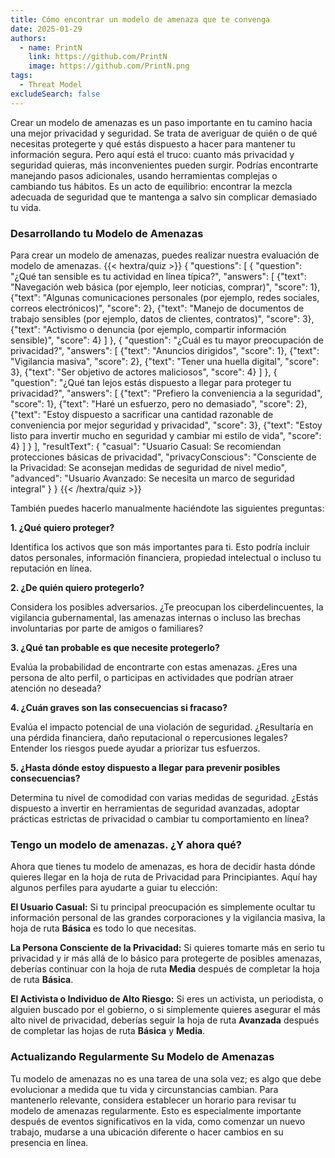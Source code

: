 ```yaml
---
title: Cómo encontrar un modelo de amenaza que te convenga
date: 2025-01-29
authors:
  - name: PrintN
    link: https://github.com/PrintN
    image: https://github.com/PrintN.png
tags:
  - Threat Model
excludeSearch: false
---
```

Crear un modelo de amenazas es un paso importante en tu camino hacia una mejor privacidad y seguridad. Se trata de averiguar de quién o de qué necesitas protegerte y qué estás dispuesto a hacer para mantener tu información segura. Pero aquí está el truco: cuanto más privacidad y seguridad quieras, más inconvenientes pueden surgir. Podrías encontrarte manejando pasos adicionales, usando herramientas complejas o cambiando tus hábitos. Es un acto de equilibrio: encontrar la mezcla adecuada de seguridad que te mantenga a salvo sin complicar demasiado tu vida.

### Desarrollando tu Modelo de Amenazas
Para crear un modelo de amenazas, puedes realizar nuestra evaluación de modelo de amenazas. 
{{< hextra/quiz >}}
{
  "questions": [
    {
      "question": "¿Qué tan sensible es tu actividad en línea típica?",
      "answers": [
        {"text": "Navegación web básica (por ejemplo, leer noticias, comprar)", "score": 1},
        {"text": "Algunas comunicaciones personales (por ejemplo, redes sociales, correos electrónicos)", "score": 2},
        {"text": "Manejo de documentos de trabajo sensibles (por ejemplo, datos de clientes, contratos)", "score": 3},
        {"text": "Activismo o denuncia (por ejemplo, compartir información sensible)", "score": 4}
      ]
    },
    {
      "question": "¿Cuál es tu mayor preocupación de privacidad?",
      "answers": [
        {"text": "Anuncios dirigidos", "score": 1},
        {"text": "Vigilancia masiva", "score": 2},
        {"text": "Tener una huella digital", "score": 3},
        {"text": "Ser objetivo de actores maliciosos", "score": 4}
      ]
    },
    {
      "question": "¿Qué tan lejos estás dispuesto a llegar para proteger tu privacidad?",
      "answers": [
        {"text": "Prefiero la conveniencia a la seguridad", "score": 1},
        {"text": "Haré un esfuerzo, pero no demasiado", "score": 2},
        {"text": "Estoy dispuesto a sacrificar una cantidad razonable de conveniencia por mejor seguridad y privacidad", "score": 3},
        {"text": "Estoy listo para invertir mucho en seguridad y cambiar mi estilo de vida", "score": 4}
      ]
    }
  ],
  "resultText": {
    "casual": "Usuario Casual: Se recomiendan protecciones básicas de privacidad",
    "privacyConscious": "Consciente de la Privacidad: Se aconsejan medidas de seguridad de nivel medio",
    "advanced": "Usuario Avanzado: Se necesita un marco de seguridad integral"
  }
}
{{< /hextra/quiz >}}

También puedes hacerlo manualmente haciéndote las siguientes preguntas:

**1. ¿Qué quiero proteger?**

Identifica los activos que son más importantes para ti. Esto podría incluir datos personales, información financiera, propiedad intelectual o incluso tu reputación en línea.

**2. ¿De quién quiero protegerlo?**

Considera los posibles adversarios. ¿Te preocupan los ciberdelincuentes, la vigilancia gubernamental, las amenazas internas o incluso las brechas involuntarias por parte de amigos o familiares?

**3. ¿Qué tan probable es que necesite protegerlo?**

Evalúa la probabilidad de encontrarte con estas amenazas. ¿Eres una persona de alto perfil, o participas en actividades que podrían atraer atención no deseada?

**4. ¿Cuán graves son las consecuencias si fracaso?**

Evalúa el impacto potencial de una violación de seguridad. ¿Resultaría en una pérdida financiera, daño reputacional o repercusiones legales? Entender los riesgos puede ayudar a priorizar tus esfuerzos.

**5. ¿Hasta dónde estoy dispuesto a llegar para prevenir posibles consecuencias?**

Determina tu nivel de comodidad con varias medidas de seguridad. ¿Estás dispuesto a invertir en herramientas de seguridad avanzadas, adoptar prácticas estrictas de privacidad o cambiar tu comportamiento en línea?

### Tengo un modelo de amenazas. ¿Y ahora qué?
Ahora que tienes tu modelo de amenazas, es hora de decidir hasta dónde quieres llegar en la hoja de ruta de Privacidad para Principiantes. Aquí hay algunos perfiles para ayudarte a guiar tu elección:

**El Usuario Casual:** Si tu principal preocupación es simplemente ocultar tu información personal de las grandes corporaciones y la vigilancia masiva, la hoja de ruta **Básica** es todo lo que necesitas.

**La Persona Consciente de la Privacidad:** Si quieres tomarte más en serio tu privacidad y ir más allá de lo básico para protegerte de posibles amenazas, deberías continuar con la hoja de ruta **Media** después de completar la hoja de ruta **Básica**.

**El Activista o Individuo de Alto Riesgo:** Si eres un activista, un periodista, o alguien buscado por el gobierno, o si simplemente quieres asegurar el más alto nivel de privacidad, deberías seguir la hoja de ruta **Avanzada** después de completar las hojas de ruta **Básica** y **Media**.

### Actualizando Regularmente Su Modelo de Amenazas
Tu modelo de amenazas no es una tarea de una sola vez; es algo que debe evolucionar a medida que tu vida y circunstancias cambian. Para mantenerlo relevante, considera establecer un horario para revisar tu modelo de amenazas regularmente. Esto es especialmente importante después de eventos significativos en la vida, como comenzar un nuevo trabajo, mudarse a una ubicación diferente o hacer cambios en su presencia en línea.